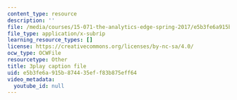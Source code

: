```yaml
---
content_type: resource
description: ''
file: /media/courses/15-071-the-analytics-edge-spring-2017/e5b3fe6a915b874435eff83b875eff64_VKFwl-T7Hs0.srt
file_type: application/x-subrip
learning_resource_types: []
license: https://creativecommons.org/licenses/by-nc-sa/4.0/
ocw_type: OCWFile
resourcetype: Other
title: 3play caption file
uid: e5b3fe6a-915b-8744-35ef-f83b875eff64
video_metadata:
  youtube_id: null
---
```

